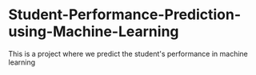 # Student-Performance-Prediction-using-Machine-Learning
This is a project where we predict the student's performance in machine learning 
